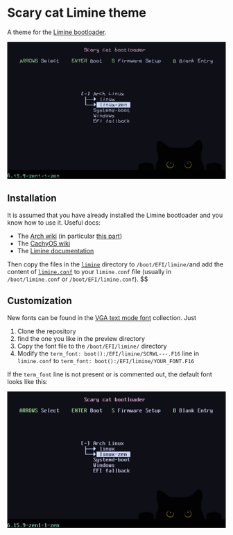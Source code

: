 # Scary cat Limine theme

A theme for the [Limine bootloader](https://limine-bootloader.org/).

![Screenshot](docs/screenshot.png)

## Installation

It is assumed that you have already installed the Limine bootloader and you know how to use it. Useful docs:

- The [Arch wiki](https://wiki.archlinux.org/title/Limine) (in particular [this part](https://wiki.archlinux.org/title/Limine#Boot_entry_automation))
- The [CachyOS wiki](https://wiki.cachyos.org/configuration/boot_manager_configuration/#limine)
- The [Limine documentation](https://github.com/limine-bootloader/limine/blob/v9.x/CONFIG.md/)

Then copy the files in the  [`limine`](/limine/) directory to `/boot/EFI/limine/`and add the content of [`limine.conf`](limine.conf) to your `limine.conf` file (usually in `/boot/limine.conf` or `/boot/EFI/limine.conf`).
$$
## Customization

New fonts can be found in the [VGA text mode font](https://github.com/viler-int10h/vga-text-mode-fonts) collection. Just

1. Clone the repository
1. find the one you like in the preview directory
1. Copy the font file to the `/boot/EFI/limine/` directory
1. Modify the `term_font: boot():/EFI/limine/SCRWL---.F16` line in `limine.conf` to `term_font: boot():/EFI/limine/YOUR_FONT.F16`

If the `term_font` line is not present or is commented out, the default font looks like this:

![Default font](docs/screenshot_default_font.png)
